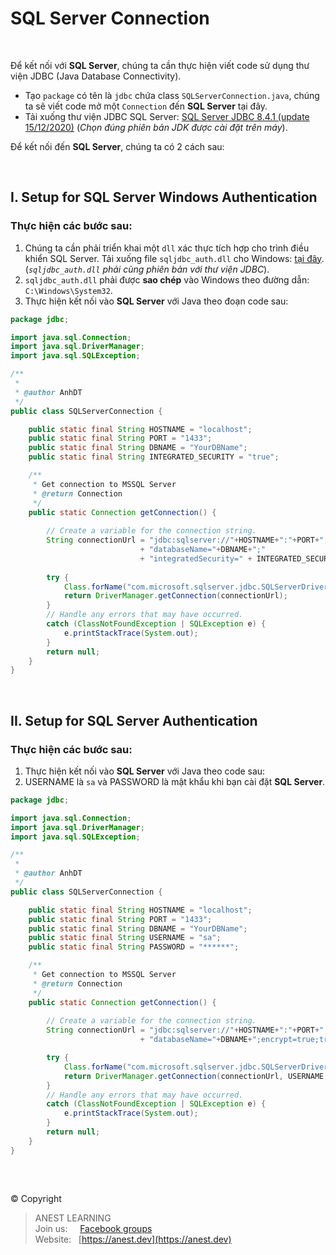 # SQL Server Connection

<br />

Để kết nối với **SQL Server**, chúng ta cần thực hiện viết code sử dụng thư viện JDBC (Java Database Connectivity).

- Tạo `package` có tên là `jdbc` chứa class `SQLServerConnection.java`, chúng ta sẽ viết code mở một `Connection` đến **SQL Server** tại đây.
- Tải xuống thư viện JDBC SQL Server: [SQL Server JDBC 8.4.1 (update 15/12/2020)](https://github.com/AnestAcademy/Course-Java-JDBC/tree/main/Library) (_Chọn đúng phiên bản JDK được cài đặt trên máy_). 

Để kết nối đến **SQL Server**, chúng ta có 2 cách sau:

<br />

## I. Setup for SQL Server Windows Authentication

### Thực hiện các bước sau:
1. Chúng ta cần phải triển khai một `dll` xác thực tích hợp cho trình điều khiển SQL Server. Tải xuống file `sqljdbc_auth.dll` cho Windows: [tại đây](https://github.com/AnestAcademy/Course-Java-JDBC/tree/main/Library/auth/x64). (_`sqljdbc_auth.dll` phải cùng phiên bản với thư viện JDBC_).
2. `sqljdbc_auth.dll` phải được **sao chép** vào Windows theo đường dẫn: `C:\Windows\System32`.
3. Thực hiện kết nối vào **SQL Server** với Java theo đoạn code sau:

```java
package jdbc;

import java.sql.Connection;
import java.sql.DriverManager;
import java.sql.SQLException;

/**
 *
 * @author AnhDT
 */
public class SQLServerConnection {

    public static final String HOSTNAME = "localhost";
    public static final String PORT = "1433";
    public static final String DBNAME = "YourDBName";
    public static final String INTEGRATED_SECURITY = "true";

    /**
     * Get connection to MSSQL Server
     * @return Connection
     */
    public static Connection getConnection() {
        
        // Create a variable for the connection string.
        String connectionUrl = "jdbc:sqlserver://"+HOSTNAME+":"+PORT+";"
                             + "databaseName="+DBNAME+";"
                             + "integratedSecurity=" + INTEGRATED_SECURITY;
                             
        try {
            Class.forName("com.microsoft.sqlserver.jdbc.SQLServerDriver");
            return DriverManager.getConnection(connectionUrl);
        }
        // Handle any errors that may have occurred.
        catch (ClassNotFoundException | SQLException e) {
            e.printStackTrace(System.out);
        }
        return null;
    }
}

```

<br />

## II. Setup for SQL Server Authentication

### Thực hiện các bước sau:
1. Thực hiện kết nối vào **SQL Server** với Java theo code sau:
2. USERNAME là `sa` và PASSWORD là mật khẩu khi bạn cài đặt **SQL Server**.

```java
package jdbc;

import java.sql.Connection;
import java.sql.DriverManager;
import java.sql.SQLException;

/**
 *
 * @author AnhDT
 */
public class SQLServerConnection {

    public static final String HOSTNAME = "localhost";
    public static final String PORT = "1433";
    public static final String DBNAME = "YourDBName";
    public static final String USERNAME = "sa";
    public static final String PASSWORD = "******";

    /**
     * Get connection to MSSQL Server
     * @return Connection
     */
    public static Connection getConnection() {
        
        // Create a variable for the connection string.
        String connectionUrl = "jdbc:sqlserver://"+HOSTNAME+":"+PORT+";"
                             + "databaseName="+DBNAME+";encrypt=true;trustServerCertificate=true;";

        try {
            Class.forName("com.microsoft.sqlserver.jdbc.SQLServerDriver");
            return DriverManager.getConnection(connectionUrl, USERNAME, PASSWORD);
        }
        // Handle any errors that may have occurred.
        catch (ClassNotFoundException | SQLException e) {
            e.printStackTrace(System.out);
        }
        return null;
    }
}

```

<br />

##

© Copyright
> ANEST LEARNING  
> Join us: &nbsp;&nbsp;&nbsp; [Facebook groups](https://www.facebook.com/groups/anest.learning/)  
> Website: &nbsp; [https://anest.dev](https://anest.dev)  
